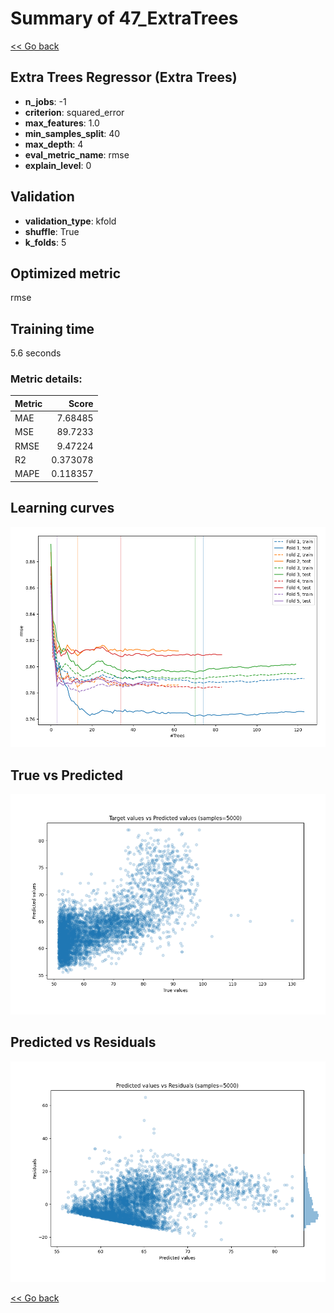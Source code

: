 # Summary of 47_ExtraTrees

[<< Go back](../README.md)


## Extra Trees Regressor (Extra Trees)
- **n_jobs**: -1
- **criterion**: squared_error
- **max_features**: 1.0
- **min_samples_split**: 40
- **max_depth**: 4
- **eval_metric_name**: rmse
- **explain_level**: 0

## Validation
 - **validation_type**: kfold
 - **shuffle**: True
 - **k_folds**: 5

## Optimized metric
rmse

## Training time

5.6 seconds

### Metric details:
| Metric   |     Score |
|:---------|----------:|
| MAE      |  7.68485  |
| MSE      | 89.7233   |
| RMSE     |  9.47224  |
| R2       |  0.373078 |
| MAPE     |  0.118357 |



## Learning curves
![Learning curves](learning_curves.png)
## True vs Predicted

![True vs Predicted](true_vs_predicted.png)


## Predicted vs Residuals

![Predicted vs Residuals](predicted_vs_residuals.png)



[<< Go back](../README.md)
